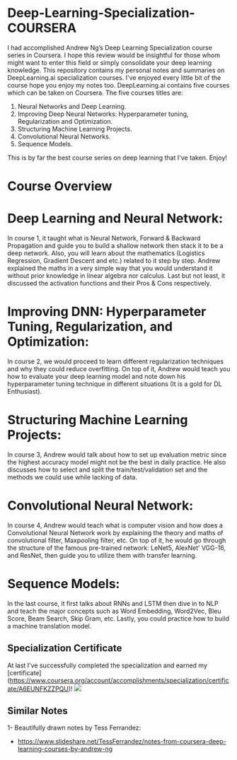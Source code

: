 # Deep-Learning-Specialization-COURSERA

I had accomplished Andrew Ng’s Deep Learning Specialization course series in Coursera. I hope this review would be insightful for those whom might want to enter this field or simply consolidate your deep learning knowledge.
This repository contains my personal notes and summaries on DeepLearning.ai specialization courses. I've enjoyed every little bit of the course hope you enjoy my notes too.
DeepLearning.ai contains five courses which can be taken on Coursera. The five courses titles are:

1. Neural Networks and Deep Learning.
2. Improving Deep Neural Networks: Hyperparameter tuning, Regularization and Optimization.
3. Structuring Machine Learning Projects.
4. Convolutional Neural Networks.
5. Sequence Models.

This is by far the best course series on deep learning that I've taken. Enjoy!

# Course Overview

# Deep Learning and Neural Network:
In course 1, it taught what is Neural Network, Forward & Backward Propagation and guide you to build a shallow network then stack it to be a deep network. Also, you will learn about the mathematics (Logistics Regression, Gradient Descent and etc.) related to it step by step. Andrew explained the maths in a very simple way that you would understand it without prior knowledge in linear algebra nor calculus. Last but not least, it discussed the activation functions and their Pros & Cons respectively.

# Improving DNN: Hyperparameter Tuning, Regularization, and Optimization:
In course 2, we would proceed to learn different regularization techniques and why they could reduce overfitting. On top of it, Andrew would teach you how to evaluate your deep learning model and note down his hyperparameter tuning technique in different situations (It is a gold for DL Enthusiast).

# Structuring Machine Learning Projects:
In course 3, Andrew would talk about how to set up evaluation metric since the highest accuracy model might not be the best in daily practice. He also discusses how to select and split the train/test/validation set and the methods we could use while lacking of data.

# Convolutional Neural Network:
In course 4, Andrew would teach what is computer vision and how does a Convolutional Neural Network work by explaining the theory and maths of convolutional filter, Maxpooling filter, etc. On top of it, he would go through the structure of the famous pre-trained network: LeNet5, AlexNet’ VGG-16, and ResNet, then guide you to utilize them with transfer learning.

# Sequence Models:
In the last course, it first talks about RNNs and LSTM then dive in to NLP and teach the major concepts such as Word Embedding, Word2Vec, Bleu Score, Beam Search, Skip Gram, etc. Lastly, you could practice how to build a machine translation model.

## Specialization Certificate

At last I've successfully completed the specialization and earned my [certificate]
(https://www.coursera.org/account/accomplishments/specialization/certificate/A6EUNFKZZPQU)!
![](Certificate.png)

## Similar Notes

1- Beautifully drawn notes by Tess Ferrandez:
  - https://www.slideshare.net/TessFerrandez/notes-from-coursera-deep-learning-courses-by-andrew-ng
